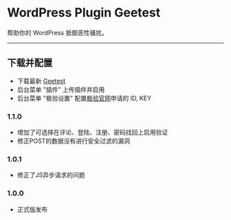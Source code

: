 # WordPress Plugin Geetest

帮助你的 WordPress 抵御恶性骚扰。

---

## 下载并配置

+ 下载最新 [Geetest](https://github.com/mousin/WordPress-Plugin-Geetest/archive/master.zip)
+ 后台菜单 "插件" 上传插件并启用
+ 后台菜单 "极验设置" 配置[极验官网](https://www.zybuluo.com/cmd/)申请的 ID, KEY

### 1.1.0
+ 增加了可选择在评论、登陆、注册、密码找回上启用验证
+ 修正POST的数据没有进行安全过滤的漏洞

### 1.0.1
+ 修正了JS异步请求的问题

### 1.0.0
+ 正式版发布